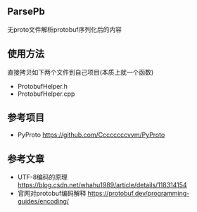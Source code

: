 ## ParsePb
无proto文件解析protobuf序列化后的内容


## 使用方法
直接拷贝如下两个文件到自己项目(本质上就一个函数)
- ProtobufHelper.h
- ProtobufHelper.cpp

## 参考项目
- PyProto https://github.com/Ccccccccvvm/PyProto

## 参考文章
- UTF-8编码的原理 https://blog.csdn.net/whahu1989/article/details/118314154
- 官网对protobuf编码解释 https://protobuf.dev/programming-guides/encoding/